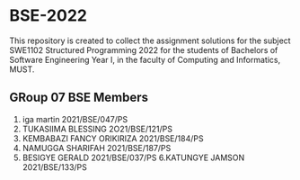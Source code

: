 # BSE-2022
This repository is created to collect the assignment solutions for the subject SWE1102 Structured Programming 2022
 for the students of Bachelors of Software Engineering  Year I, in the faculty of Computing and Informatics, MUST.

## GRoup 07 BSE Members
1. iga martin  2021/BSE/047/PS
2. TUKASIIMA BLESSING  2O21/BSE/121/PS
3. KEMBABAZI FANCY ORIKIRIZA 2021/BSE/184/PS
4. NAMUGGA SHARIFAH 2021/BSE/187/PS
5. BESIGYE GERALD  2021/BSE/037/PS
6.KATUNGYE JAMSON 2021/BSE/133/PS 


